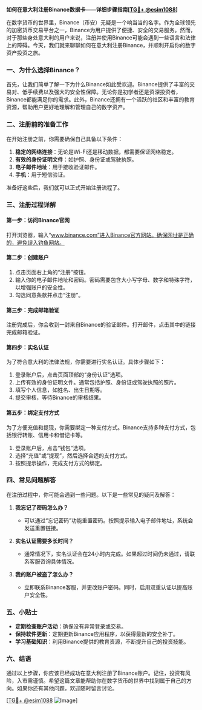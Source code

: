 **如何在意大利注册Binance数据卡——详细步骤指南[[TG💪+ @esim1088](https://t.me/s/esim1088)]**

在数字货币的世界里，Binance（币安）无疑是一个响当当的名字。作为全球领先的加密货币交易平台之一，Binance为用户提供了便捷、安全的交易服务。然而，对于那些身处意大利的用户来说，注册并使用Binance可能会遇到一些语言和法律上的障碍。今天，我们就来聊聊如何在意大利注册Binance，并顺利开启你的数字资产投资之旅。

### 一、为什么选择Binance？

首先，让我们简单了解一下为什么Binance如此受欢迎。Binance提供了丰富的交易对、低手续费以及强大的安全性保障。无论你是初学者还是资深投资者，Binance都能满足你的需求。此外，Binance还拥有一个活跃的社区和丰富的教育资源，帮助用户更好地理解和管理自己的数字资产。

### 二、注册前的准备工作

在开始注册之前，你需要确保自己具备以下条件：

1. **稳定的网络连接**：无论是Wi-Fi还是移动数据，都需要保证网络稳定。
2. **有效的身份证明文件**：如护照、身份证或驾驶执照。
3. **电子邮件地址**：用于接收验证邮件。
4. **手机**：用于短信验证。

准备好这些后，我们就可以正式开始注册流程了。

### 三、注册过程详解

#### 第一步：访问Binance官网

打开浏览器，输入“www.binance.com”进入Binance官方网站。确保网址是正确的，避免误入钓鱼网站。

#### 第二步：创建账户

1. 点击页面右上角的“注册”按钮。
2. 输入你的电子邮件地址和密码。密码需要包含大小写字母、数字和特殊字符，以增强账户的安全性。
3. 勾选同意条款并点击“注册”。

#### 第三步：完成邮箱验证

注册完成后，你会收到一封来自Binance的验证邮件。打开邮件，点击其中的链接完成邮箱验证。

#### 第四步：实名认证

为了符合意大利的法律法规，你需要进行实名认证。具体步骤如下：

1. 登录账户后，点击页面顶部的“身份认证”选项。
2. 上传有效的身份证明文件。通常包括护照、身份证或驾驶执照的照片。
3. 填写个人信息，如姓名、出生日期等。
4. 提交审核，等待Binance的审核结果。

#### 第五步：绑定支付方式

为了方便充值和提现，你需要绑定一种支付方式。Binance支持多种支付方式，包括银行转账、信用卡和借记卡等。

1. 登录账户后，点击“钱包”选项。
2. 选择“充值”或“提现”，然后选择合适的支付方式。
3. 按照提示操作，完成支付方式的绑定。

### 四、常见问题解答

在注册过程中，你可能会遇到一些问题。以下是一些常见的疑问及解答：

1. **我忘记了密码怎么办？**
   - 可以通过“忘记密码”功能重置密码。按照提示输入电子邮件地址，系统会发送重置链接。

2. **实名认证需要多长时间？**
   - 通常情况下，实名认证会在24小时内完成。如果超过时间仍未通过，请联系客服咨询具体情况。

3. **我的账户被盗了怎么办？**
   - 立即联系Binance客服，并更改账户密码。同时，启用双重认证以提高账户安全性。

### 五、小贴士

- **定期检查账户活动**：确保没有异常登录或交易。
- **保持软件更新**：定期更新Binance应用程序，以获得最新的安全补丁。
- **学习基础知识**：利用Binance提供的教育资源，不断提升自己的投资技能。

### 六、结语

通过以上步骤，你应该已经成功在意大利注册了Binance账户。记住，投资有风险，入市需谨慎。希望这篇文章能帮助你在数字货币的世界中找到属于自己的方向。如果你还有其他问题，欢迎随时留言讨论。

[[TG💪+ @esim1088](https://t.me/s/esim1088) ![Image](https://i.postimg.cc/4NQfJmqS/Snipaste-2025-05-13-00-14-12.png)]